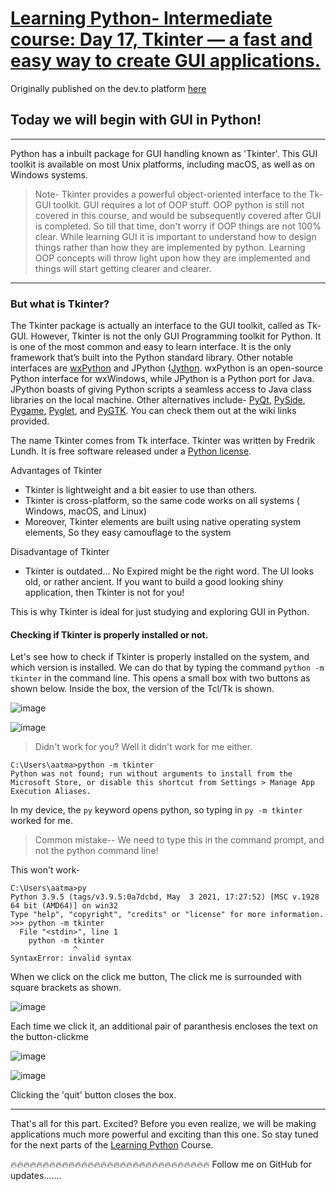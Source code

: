 # [Learning Python- Intermediate course: Day 17, Tkinter — a fast and easy way to create GUI applications.](https://dev.to/aatmaj/learning-python-intermediate-course-day-17-tkinter-a-fast-and-easy-way-to-create-gui-applications-1if)

Originally published on the dev.to platform [here](https://dev.to/aatmaj/learning-python-intermediate-course-day-17-tkinter-a-fast-and-easy-way-to-create-gui-applications-1if)

## Today we will begin with GUI in Python!

---

Python has a inbuilt package for GUI handling known as 'Tkinter'. This GUI toolkit is available on most Unix platforms, including macOS, as well as on Windows systems.

> Note- Tkinter provides a powerful object-oriented interface to the Tk-GUI toolkit. GUI requires a lot of OOP stuff. OOP python is still not covered in this course, and would be subsequently covered after GUI is completed. So till that time, don't worry if OOP things are not 100% clear. While learning GUI it is important to understand how to design things rather than how they are implemented by python. Learning OOP concepts will throw light upon how they are implemented and things will start getting clearer and clearer.

---

### But what is Tkinter?

The Tkinter package is actually an interface to the GUI toolkit, called as Tk-GUI. However, Tkinter is not the only GUI Programming toolkit for Python. It is one of the most common and easy to learn interface. It is the only framework that’s built into the Python standard library. Other notable interfaces are [wxPython](https://wxpython.org/) and JPython ([Jython](https://www.jython.org/). wxPython is an open-source Python interface for wxWindows, while JPython is a Python port for Java. JPython boasts of giving Python scripts a seamless access to Java class libraries on the local machine. Other alternatives include- [PyQt](https://en.wikipedia.org/wiki/PyQt), [PySide](https://en.wikipedia.org/wiki/PySide), [Pygame](https://en.wikipedia.org/wiki/Pygame), [Pyglet](https://en.wikipedia.org/wiki/Pyglet), and [PyGTK](https://en.wikipedia.org/wiki/PyGTK). You can check them out at the wiki links provided.

The name Tkinter comes from Tk interface. Tkinter was written by Fredrik Lundh. It is free software released under a [Python license](https://en.wikipedia.org/wiki/Python_license).

Advantages of Tkinter

- Tkinter is lightweight and a bit easier to use than others.
- Tkinter is cross-platform, so the same code works on all systems ( Windows, macOS, and Linux)
- Moreover, Tkinter elements are built using native operating system elements, So they easy camouflage to the system

Disadvantage of Tkinter

- Tkinter is outdated... No Expired might be the right word. The UI looks old, or rather ancient. If you want to build a good looking shiny application, then Tkinter is not for you!

This is why Tkinter is ideal for just studying and exploring GUI in Python.

#### Checking if Tkinter is properly installed or not.

Let's see how to check if Tkinter is properly installed on the system, and which version is installed.
We can do that by typing the command `python -m tkinter` in the command line. This opens a small box with two buttons as shown below. Inside the box, the version of the Tcl/Tk is shown.

![image](https://dev-to-uploads.s3.amazonaws.com/uploads/articles/ck11zv8wg3sw46bsx90c.png)

![image](https://dev-to-uploads.s3.amazonaws.com/uploads/articles/9kr167dc5gwoa6cvcevx.png)

> Didn't work for you? Well it didn't work for me either.

```
C:\Users\aatma>python -m tkinter
Python was not found; run without arguments to install from the Microsoft Store, or disable this shortcut from Settings > Manage App Execution Aliases.
```

In my device, the `py` keyword opens python, so typing in `py -m tkinter` worked for me.

> Common mistake-- We need to type this in the command prompt, and not the python command line!

This won't work-

```
C:\Users\aatma>py
Python 3.9.5 (tags/v3.9.5:0a7dcbd, May  3 2021, 17:27:52) [MSC v.1928 64 bit (AMD64)] on win32
Type "help", "copyright", "credits" or "license" for more information.
>>> python -m tkinter
  File "<stdin>", line 1
    python -m tkinter
              ^
SyntaxError: invalid syntax
```

When we click on the click me button, The click me is surrounded with square brackets as shown.

![image](https://dev-to-uploads.s3.amazonaws.com/uploads/articles/hbgmqgksth2riywg8k0o.png)

Each time we click it, an additional pair of paranthesis encloses the text on the button-clickme

![image](https://dev-to-uploads.s3.amazonaws.com/uploads/articles/chy3zziimshi2x3p8e9c.png)

![image](https://dev-to-uploads.s3.amazonaws.com/uploads/articles/bdtwz2xsetocmma0yn4j.png)

Clicking the 'quit' button closes the box.

---

That's all for this part. Excited? Before you even realize, we will be making applications much more powerful and exciting than this one. So stay tuned for the next parts of the [Learning Python](https://github.com/Aatmaj-Zephyr/Learning-Python) Course.

🔥🔥🔥🔥🔥🔥🔥🔥🔥🔥🔥🔥🔥🔥🔥🔥🔥🔥🔥🔥🔥🔥🔥🔥🔥🔥🔥🔥🔥🔥🔥
Follow me on GitHub for updates.......
